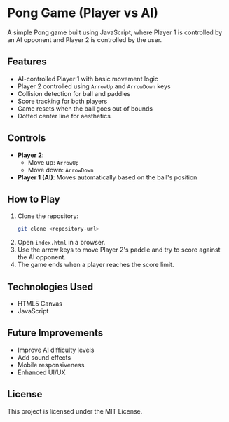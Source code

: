 # Pong Game (Player vs AI)

A simple Pong game built using JavaScript, where Player 1 is controlled by an AI opponent and Player 2 is controlled by the user.

## Features

- AI-controlled Player 1 with basic movement logic
- Player 2 controlled using `ArrowUp` and `ArrowDown` keys
- Collision detection for ball and paddles
- Score tracking for both players
- Game resets when the ball goes out of bounds
- Dotted center line for aesthetics

## Controls

- **Player 2**:
  - Move up: `ArrowUp`
  - Move down: `ArrowDown`
- **Player 1 (AI)**: Moves automatically based on the ball's position

## How to Play

1. Clone the repository:
   ```sh
   git clone <repository-url>
   ```
2. Open `index.html` in a browser.
3. Use the arrow keys to move Player 2's paddle and try to score against the AI opponent.
4. The game ends when a player reaches the score limit.

## Technologies Used

- HTML5 Canvas
- JavaScript

## Future Improvements

- Improve AI difficulty levels
- Add sound effects
- Mobile responsiveness
- Enhanced UI/UX

## License

This project is licensed under the MIT License.
